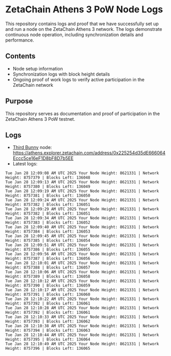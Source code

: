 # ZetaChain Athens 3 PoW Node Logs
This repository contains logs and proof that we have successfully set up and run a node on the ZetaChain Athens 3 network. The logs demonstrate continuous node operation, including synchronization details and performance.

## Contents
- Node setup information
- Synchronization logs with block height details
- Ongoing proof of work logs to verify active participation in the ZetaChain network

## Purpose
This repository serves as documentation and proof of participation in the ZetaChain Athens 3 PoW testnet.

## Logs

- [Third Bunny](https://thirdbunny.xyz/) node: https://athens.explorer.zetachain.com/address/0x225254d35dE666064Eccc5ce16eF1D8bF8D7b5EE
- Latest logs:
```
Tue Jan 28 12:09:08 AM UTC 2025 Your Node Height: 8621331 | Network Height: 8757379 | Blocks Left: 136048
Tue Jan 28 12:09:13 AM UTC 2025 Your Node Height: 8621331 | Network Height: 8757380 | Blocks Left: 136049
Tue Jan 28 12:09:19 AM UTC 2025 Your Node Height: 8621331 | Network Height: 8757381 | Blocks Left: 136050
Tue Jan 28 12:09:24 AM UTC 2025 Your Node Height: 8621331 | Network Height: 8757382 | Blocks Left: 136051
Tue Jan 28 12:09:29 AM UTC 2025 Your Node Height: 8621331 | Network Height: 8757382 | Blocks Left: 136051
Tue Jan 28 12:09:34 AM UTC 2025 Your Node Height: 8621331 | Network Height: 8757383 | Blocks Left: 136052
Tue Jan 28 12:09:40 AM UTC 2025 Your Node Height: 8621331 | Network Height: 8757384 | Blocks Left: 136053
Tue Jan 28 12:09:45 AM UTC 2025 Your Node Height: 8621331 | Network Height: 8757385 | Blocks Left: 136054
Tue Jan 28 12:09:51 AM UTC 2025 Your Node Height: 8621331 | Network Height: 8757386 | Blocks Left: 136055
Tue Jan 28 12:09:56 AM UTC 2025 Your Node Height: 8621331 | Network Height: 8757387 | Blocks Left: 136056
Tue Jan 28 12:10:01 AM UTC 2025 Your Node Height: 8621331 | Network Height: 8757388 | Blocks Left: 136057
Tue Jan 28 12:10:06 AM UTC 2025 Your Node Height: 8621331 | Network Height: 8757389 | Blocks Left: 136058
Tue Jan 28 12:10:12 AM UTC 2025 Your Node Height: 8621331 | Network Height: 8757390 | Blocks Left: 136059
Tue Jan 28 12:10:17 AM UTC 2025 Your Node Height: 8621331 | Network Height: 8757391 | Blocks Left: 136060
Tue Jan 28 12:10:22 AM UTC 2025 Your Node Height: 8621331 | Network Height: 8757392 | Blocks Left: 136061
Tue Jan 28 12:10:28 AM UTC 2025 Your Node Height: 8621331 | Network Height: 8757392 | Blocks Left: 136061
Tue Jan 28 12:10:33 AM UTC 2025 Your Node Height: 8621331 | Network Height: 8757393 | Blocks Left: 136062
Tue Jan 28 12:10:38 AM UTC 2025 Your Node Height: 8621331 | Network Height: 8757394 | Blocks Left: 136063
Tue Jan 28 12:10:44 AM UTC 2025 Your Node Height: 8621331 | Network Height: 8757395 | Blocks Left: 136064
Tue Jan 28 12:10:49 AM UTC 2025 Your Node Height: 8621331 | Network Height: 8757396 | Blocks Left: 136065
```
